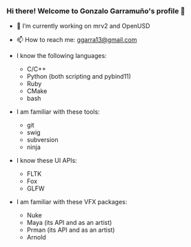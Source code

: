 ### Hi there!  Welcome to Gonzalo Garramuño's profile 👋

- 🔭 I’m currently working on mrv2 and OpenUSD
- 📫 How to reach me: ggarra13@gmail.com

- I know the following languages:
    * C/C++
    * Python (both scripting and pybind11)
    * Ruby
    * CMake
    * bash

- I am familiar with these tools:
     * git
     * swig
     * subversion
     * ninja

- I know these UI APIs:
     * FLTK
     * Fox
     * GLFW

- I am familiar with these VFX packages:
   * Nuke
   * Maya (its API and as an artist)
   * Prman (its API and as an artist)
   * Arnold

<!--
**ggarra13/ggarra13** is a ✨ _special_ ✨ repository because its `README.md` (this file) appears on your GitHub profile.

Here are some ideas to get you started:

- 🔭 I’m currently working on ...
- 🌱 I’m currently learning ...
- 👯 I’m looking to collaborate on ...
- 🤔 I’m looking for help with ...
- 💬 Ask me about ...
- 😄 Pronouns: ...
- ⚡ Fun fact: ...
-->
